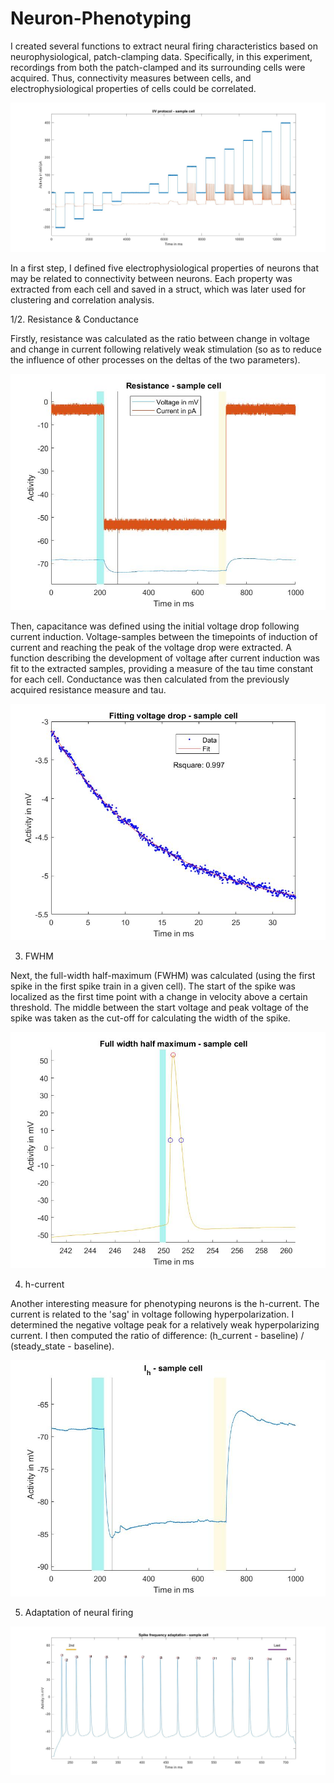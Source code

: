 # Neuron-Phenotyping

I created several functions to extract neural firing characteristics based on neurophysiological, patch-clamping data. 
Specifically, in this experiment, recordings from both the patch-clamped and its surrounding cells were acquired. Thus, connectivity measures between cells, and electrophysiological properties of cells could be correlated. 

![Screenshot](RMPics/IV2.jpg)

In a first step, I defined five electrophysiological properties of neurons that may be related to connectivity between neurons. Each property was extracted from each cell and saved in a struct, which was later used for clustering and correlation analysis.

1/2. Resistance & Conductance

Firstly, resistance was calculated as the ratio between change in voltage and change in current following relatively weak stimulation (so as to reduce the influence of other processes on the deltas of the two parameters).

![Screenshot](RMPics/Resistance_Corr.jpg)

Then, capacitance was defined using the initial voltage drop following current induction. Voltage-samples between the timepoints  of induction of current and reaching the peak of the voltage drop were extracted. A function describing the development of voltage after current induction was fit to the extracted samples, providing a measure of the tau time constant for each cell. Conductance was then calculated from the previously acquired resistance measure and tau.

![Screenshot](RMPics/Capacitance_Corr.jpg)

3. FWHM

Next, the full-width half-maximum (FWHM) was calculated (using the first spike in the first spike train in a given cell). The start of the spike was localized as the first time point with a change in velocity above a certain threshold. The middle between the start voltage and peak voltage of the spike was taken as the cut-off for calculating the width of the spike.

![Screenshot](RMPics/FWHM.jpg)

4. h-current

Another interesting measure for phenotyping neurons is the h-current. The current is related to the 'sag' in voltage following hyperpolarization. I determined the negative voltage peak for a relatively weak hyperpolarizing current. I then computed the ratio of difference: (h_current - baseline) / (steady_state - baseline).

![Screenshot](RMPics/h_current.jpg)

5. Adaptation of neural firing

![Adaptation](RMPics/FreqAdaptation.jpg)

